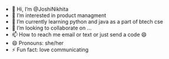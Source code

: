 - 👋 Hi, I’m @JoshiNikhita
- 👀 I’m interested in product managment 
- 🌱 I’m currently learning python and java as a part of btech cse
- 💞️ I’m looking to collaborate on ...
- 📫 How to reach me email or text or just send a code 😄
- 😄 Pronouns: she/her
- ⚡ Fun fact: love communicating 

<!---
JoshiNikhita/JoshiNikhita is a ✨ special ✨ repository because its `README.md` (this file) appears on your GitHub profile.
You can click the Preview link to take a look at your changes.
--->
